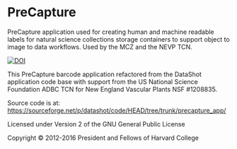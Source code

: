 # PreCapture
PreCapture application used for creating human and machine readable labels for natural science collections storage containers to support object to image to data workflows.  Used by the MCZ and the NEVP TCN.

[![DOI](https://zenodo.org/badge/68395772.svg)](https://zenodo.org/badge/latestdoi/68395772)

This PreCapture barcode application refactored from the DataShot application code base with support from the US National Science Foundation ADBC TCN for New England Vascular Plants NSF #1208835.

Source code is at: https://sourceforge.net/p/datashot/code/HEAD/tree/trunk/precapture_app/ 

Licensed under Version 2 of the GNU General Public License

Copyright © 2012-2016 President and Fellows of Harvard College
